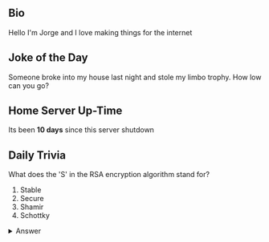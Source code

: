 ## Bio

Hello I'm Jorge and I love making things for the internet

## Joke of the Day

Someone broke into my house last night and stole my limbo trophy. How low can you go?

## Home Server Up-Time

Its been **10 days** since this server shutdown


## Daily Trivia

What does the &#039;S&#039; in the RSA encryption algorithm stand for?
 1. Stable
 2. Secure
 3. Shamir
 4. Schottky

<details>
  <summary>Answer</summary>
  Shamir
</details>
